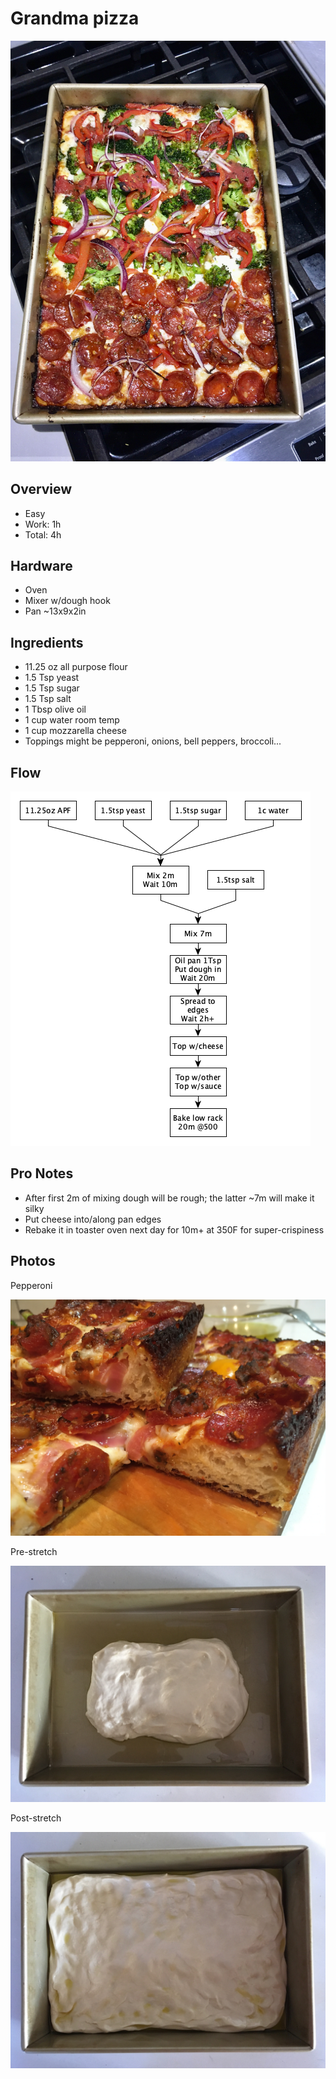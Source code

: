 # Grandma pizza
![WFP](./images/over-w-brocc.jpeg)
## Overview
- Easy
- Work: 1h
- Total: 4h
## Hardware
- Oven
- Mixer w/dough hook
- Pan ~13x9x2in
## Ingredients
- 11.25 oz all purpose flour
- 1.5 Tsp yeast
- 1.5 Tsp sugar
- 1.5 Tsp salt
- 1 Tbsp olive oil
- 1 cup water room temp
- 1 cup mozzarella cheese
- Toppings might be pepperoni, onions, bell peppers, broccoli...
## Flow
![Flow](./images/flow.png)
## Pro Notes
- After first 2m of mixing dough will be rough; the latter ~7m will make it silky
- Put cheese into/along pan edges
- Rebake it in toaster oven next day for 10m+ at 350F for super-crispiness
## Photos

Pepperoni

![pepp](./images/pep-side.jpeg)

Pre-stretch

![pre-strech](./images/pre-stretch.jpeg)

Post-stretch

![post-strech](./images/post-stretch.jpeg)
